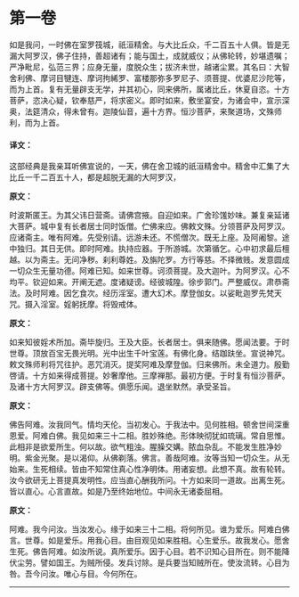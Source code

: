 # 第一卷

如是我问，一时佛在室罗筏城，祇洹精舍。与大比丘众，千二百五十人俱。皆是无漏大阿罗汉，佛子住持，善超诸有；能与国土，成就威仪；从佛轮转，妙堪遗嘱；严净毗尼，弘范三界；应身无量，度脱众生；拔济未世，越诸尘累。其名曰：大智舍利佛、摩诃目犍连、摩诃拘絺罗、富楼那弥多罗尼子、须菩提、优婆尼沙陀等，而为上首。复有无量辟支无学，并其初心，同来佛所，属诸比丘，休夏自恣。十方菩萨，恣决心疑，钦奉慈严，将求密义。即时如来，敷坐宴安，为诸会中，宣示深奥，法筵清众，得未曾有。迦陵仙音，遍十方界。恒沙菩萨，来聚道场，文殊师利，而为上首。



#### 译文：

这部经典是我亲耳听佛宣说的，一天，佛在舍卫城的祇洹精舍中。精舍中汇集了大比丘一千二百五十人，都是超脱无漏的大阿罗汉，



**原文：**

时波斯匿王。为其父讳日营斋。请佛宫掖。自迎如来。广舍珍馐妙味。兼复亲延诸大菩萨。城中复有长者居士同时饭僧。伫佛来应。佛敕文殊。分领菩萨及阿罗汉。应诸斋主。唯有阿难。先受别请。远游未还。不慌僧次。既无上座。及阿阇黎。途中独归。其日无供。即时阿难。执持应器。于所游城。次第循乞。心中初求最后檀越。以为斋主。无问净秽。刹利尊姓。及旃陀罗。方行等慈。不择微贱。发意圆成一切众生无量功德。阿难已知。如来世尊。诃须菩提。及大迦叶。为阿罗汉。心不均平。钦迎如来。开阐无遮。度诸疑谤。经彼城隍。徐步郭门。严整威仪。肃恭斋法。及时阿难。因乞食次。经历淫室。遭大幻术。摩登伽女。以娑毗迦罗先梵天咒。摄入淫室。婬躬抚摩。将毁戒体。



**原文：**

如来知彼婬术所加。斋毕旋归。王及大臣。长者居士。俱来随佛。愿闻法要。于时世尊。顶放百宝无畏光明。光中出生千叶宝莲。有佛化身。结跏趺坐。宣说神咒。敕文殊师利将咒往护。恶咒消灭。提奖阿难及摩登伽。归来佛所。未全道力。殷勤啓请。十方如来得成菩提。妙奢摩他。三摩禅那。最初方便。于时复有恒沙菩萨。及诸十方大阿罗汉。辟支佛等。俱愿乐闻。退坐默然。承受圣旨。



**原文：**

佛告阿难。汝我同气。情均天伦。当初发心。于我法中。见何胜相。顿舍世间深重恩爱。阿难白佛。我见如来三十二相。胜妙殊绝。形体映彻犹如琉璃。常自思惟。此相非是欲爱所生。何以故。欲气粗浊。腥臊交媾。脓血杂乱。不能发生胜净妙明。紫金光聚。是以渴仰。从佛剃落。佛言。善哉阿难。汝等当知一切众生。从无始来。生死相续。皆由不知常住真心性净明体。用诸妄想。此想不真。故有轮转。汝今欲研无上菩提真发明性。应当直心酬我所问。十方如来同一道故。出离生死。皆以直心。心言直故。如是乃至终始地位。中间永无诸委屈相。



**原文：**

阿难。我今问汝。当汝发心。缘于如来三十二相。将何所见。谁为爱乐。阿难白佛言。世尊。如是爱乐。用我心目。由目观见如来胜相。心生爱乐。故我发心。愿舍生死。佛告阿难。如汝所说。真所爱乐。因于心目。若不识知心目所在。则不能降伏尘劳。譬如国王。为贼所侵。发兵讨除。是兵要当知贼所在。使汝流转。心目为咎。吾今问汝。唯心与目。今何所在。



































****
